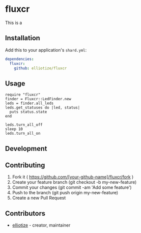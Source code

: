 # fluxcr

This is a 
## Installation

Add this to your application's `shard.yml`:

```yaml
dependencies:
  fluxcr:
    github: elliotize/fluxcr
```

## Usage

```crystal
require "fluxcr"
finder = Fluxcr::LedFinder.new
leds = finder.all_leds
leds.get_statuses do |led, status|
  puts status.state
end

leds.turn_all_off
sleep 10
leds.turn_all_on
```

## Development


## Contributing

1. Fork it ( https://github.com/[your-github-name]/fluxcr/fork )
2. Create your feature branch (git checkout -b my-new-feature)
3. Commit your changes (git commit -am 'Add some feature')
4. Push to the branch (git push origin my-new-feature)
5. Create a new Pull Request

## Contributors

- [elliotize](https://github.com/elliotize)  - creator, maintainer
